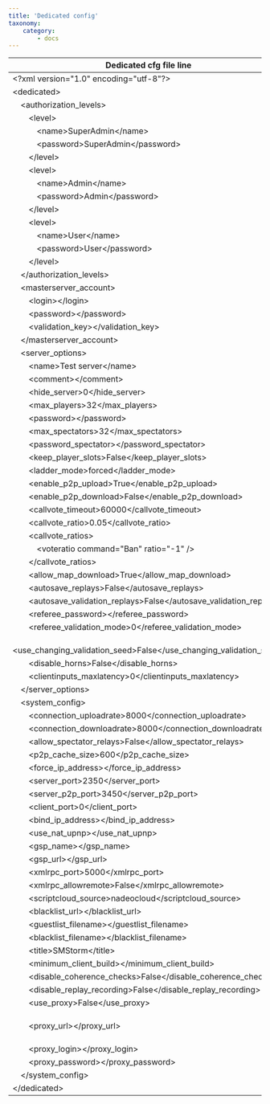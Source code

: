 ```yaml
---
title: 'Dedicated config'
taxonomy:
    category:
        - docs
---
```


| Dedicated cfg file line                                                                                  | Explaination |
| --                                                                                           | -- |
| &lt;?xml version="1.0" encoding="utf-8"?&gt;                                                 |  |
| &lt;dedicated&gt;                                                                            |  |
| &emsp;&lt;authorization_levels&gt;                                                           |  |
| &emsp;&emsp;&lt;level&gt;                                                                    |  |
| &emsp;&emsp;&emsp;&lt;name&gt;SuperAdmin&lt;/name&gt;                                        |  |
| &emsp;&emsp;&emsp;&lt;password&gt;SuperAdmin&lt;/password&gt;                                |  |
| &emsp;&emsp;&lt;/level&gt;                                                                   |  |
| &emsp;&emsp;&lt;level&gt;                                                                    |  |
| &emsp;&emsp;&emsp;&lt;name&gt;Admin&lt;/name&gt;                                             |  |
| &emsp;&emsp;&emsp;&lt;password&gt;Admin&lt;/password&gt;                                     |  |
| &emsp;&emsp;&lt;/level&gt;                                                                   |  |
| &emsp;&emsp;&lt;level&gt;                                                                    |  |
| &emsp;&emsp;&emsp;&lt;name&gt;User&lt;/name&gt;                                              |  |
| &emsp;&emsp;&emsp;&lt;password&gt;User&lt;/password&gt;                                      |  |
| &emsp;&emsp;&lt;/level&gt;                                                                   |  |
| &emsp;&lt;/authorization_levels&gt;                                                          |  |
| &emsp;&lt;masterserver_account&gt;                                                           |  |
| &emsp;&emsp;&lt;login&gt;&lt;/login&gt;                                                      |  |
| &emsp;&emsp;&lt;password&gt;&lt;/password&gt;                                                |  |
| &emsp;&emsp;&lt;validation_key&gt;&lt;/validation_key&gt;                                    |  |
| &emsp;&lt;/masterserver_account&gt;                                                          |  |
| &emsp;&lt;server_options&gt;                                                                 |  |
| &emsp;&emsp;&lt;name&gt;Test server&lt;/name&gt;                                             |  |
| &emsp;&emsp;&lt;comment&gt;&lt;/comment&gt;                                                  |  |
| &emsp;&emsp;&lt;hide_server&gt;0&lt;/hide_server&gt;                                         |  |
| &emsp;&emsp;&lt;max_players&gt;32&lt;/max_players&gt;                                        |  |
| &emsp;&emsp;&lt;password&gt;&lt;/password&gt;                                                |  |
| &emsp;&emsp;&lt;max_spectators&gt;32&lt;/max_spectators&gt;                                  |  |
| &emsp;&emsp;&lt;password_spectator&gt;&lt;/password_spectator&gt;                            |  |
| &emsp;&emsp;&lt;keep_player_slots&gt;False&lt;/keep_player_slots&gt;                         |  |
| &emsp;&emsp;&lt;ladder_mode&gt;forced&lt;/ladder_mode&gt;                                    |  |
| &emsp;&emsp;&lt;enable_p2p_upload&gt;True&lt;/enable_p2p_upload&gt;                          |  |
| &emsp;&emsp;&lt;enable_p2p_download&gt;False&lt;/enable_p2p_download&gt;                     |  |
| &emsp;&emsp;&lt;callvote_timeout&gt;60000&lt;/callvote_timeout&gt;                           |  |
| &emsp;&emsp;&lt;callvote_ratio&gt;0.05&lt;/callvote_ratio&gt;                                |  |
| &emsp;&emsp;&lt;callvote_ratios&gt;                                                          |  |
| &emsp;&emsp;&emsp;&lt;voteratio command="Ban" ratio="-1" /&gt;                               |  |
| &emsp;&emsp;&lt;/callvote_ratios&gt;                                                         |  |
| &emsp;&emsp;&lt;allow_map_download&gt;True&lt;/allow_map_download&gt;                        |  |
| &emsp;&emsp;&lt;autosave_replays&gt;False&lt;/autosave_replays&gt;                           |  |
| &emsp;&emsp;&lt;autosave_validation_replays&gt;False&lt;/autosave_validation_replays&gt;     |  |
| &emsp;&emsp;&lt;referee_password&gt;&lt;/referee_password&gt;                                |  |
| &emsp;&emsp;&lt;referee_validation_mode&gt;0&lt;/referee_validation_mode&gt;                 |  |
| &emsp;&emsp;&lt;use_changing_validation_seed&gt;False&lt;/use_changing_validation_seed&gt;   |  |
| &emsp;&emsp;&lt;disable_horns&gt;False&lt;/disable_horns&gt;                                 |  |
| &emsp;&emsp;&lt;clientinputs_maxlatency&gt;0&lt;/clientinputs_maxlatency&gt;                 |  |
| &emsp;&lt;/server_options&gt;                                                                |  |
| &emsp;&lt;system_config&gt;                                                                  |  |
| &emsp;&emsp;&lt;connection_uploadrate&gt;8000&lt;/connection_uploadrate&gt;                  |  |
| &emsp;&emsp;&lt;connection_downloadrate&gt;8000&lt;/connection_downloadrate&gt;              |  |
| &emsp;&emsp;&lt;allow_spectator_relays&gt;False&lt;/allow_spectator_relays&gt;               |  |
| &emsp;&emsp;&lt;p2p_cache_size&gt;600&lt;/p2p_cache_size&gt;                                 |  |
| &emsp;&emsp;&lt;force_ip_address&gt;&lt;/force_ip_address&gt;                                |  |
| &emsp;&emsp;&lt;server_port&gt;2350&lt;/server_port&gt;                                      |  |
| &emsp;&emsp;&lt;server_p2p_port&gt;3450&lt;/server_p2p_port&gt;                              |  |
| &emsp;&emsp;&lt;client_port&gt;0&lt;/client_port&gt;                                         |  |
| &emsp;&emsp;&lt;bind_ip_address&gt;&lt;/bind_ip_address&gt;                                  |  |
| &emsp;&emsp;&lt;use_nat_upnp&gt;&lt;/use_nat_upnp&gt;                                        |  |
| &emsp;&emsp;&lt;gsp_name&gt;&lt;/gsp_name&gt;                                                |  |
| &emsp;&emsp;&lt;gsp_url&gt;&lt;/gsp_url&gt;                                                  |  |
| &emsp;&emsp;&lt;xmlrpc_port&gt;5000&lt;/xmlrpc_port&gt;                                      |  |
| &emsp;&emsp;&lt;xmlrpc_allowremote&gt;False&lt;/xmlrpc_allowremote&gt;                       |  |
| &emsp;&emsp;&lt;scriptcloud_source&gt;nadeocloud&lt;/scriptcloud_source&gt;                  |  |
| &emsp;&emsp;&lt;blacklist_url&gt;&lt;/blacklist_url&gt;                                      |  |
| &emsp;&emsp;&lt;guestlist_filename&gt;&lt;/guestlist_filename&gt;                            |  |
| &emsp;&emsp;&lt;blacklist_filename&gt;&lt;/blacklist_filename&gt;                            |  |
| &emsp;&emsp;&lt;title&gt;SMStorm&lt;/title&gt;                                               |  |
| &emsp;&emsp;&lt;minimum_client_build&gt;&lt;/minimum_client_build&gt;                        |  |
| &emsp;&emsp;&lt;disable_coherence_checks&gt;False&lt;/disable_coherence_checks&gt;           |  |
| &emsp;&emsp;&lt;disable_replay_recording&gt;False&lt;/disable_replay_recording&gt;           |  |
| &emsp;&emsp;&lt;use_proxy&gt;False&lt;/use_proxy&gt;                                         |  |
| &emsp;&emsp;&lt;proxy_url&gt;&lt;/proxy_url&gt;                                         | Not used is `use_proxy` is False |
| &emsp;&emsp;&lt;proxy_login&gt;&lt;/proxy_login&gt;                                          |  |
| &emsp;&emsp;&lt;proxy_password&gt;&lt;/proxy_password&gt;                                    |  |
| &emsp;&lt;/system_config&gt;                                                                 |  |
| &lt;/dedicated&gt;                                                                           |  |
